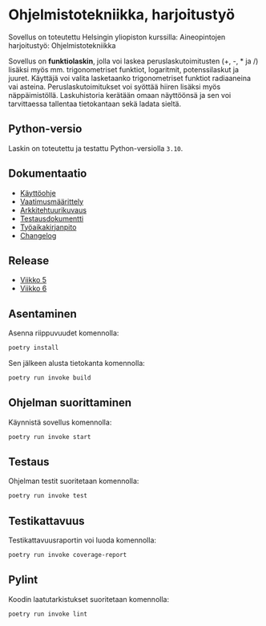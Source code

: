 # Ohjelmistotekniikka, harjoitustyö

Sovellus on toteutettu Helsingin yliopiston kurssilla: Aineopintojen harjoitustyö: Ohjelmistotekniikka 

Sovellus on **funktiolaskin**, jolla voi laskea peruslaskutoimitusten (+, -, * ja /) lisäksi myös mm. trigonometriset funktiot, logaritmit, potenssilaskut ja juuret. Käyttäjä voi valita lasketaanko trigonometriset funktiot radiaaneina vai asteina. Peruslaskutoimitukset voi syöttää hiiren lisäksi myös näppäimistöllä. Laskuhistoria kerätään omaan näyttöönsä ja sen voi tarvittaessa tallentaa tietokantaan sekä ladata sieltä.

## Python-versio

Laskin on toteutettu ja testattu Python-versiolla `3.10`.

## Dokumentaatio
- [Käyttöohje](./dokumentaatio/kayttoohje.md)
- [Vaatimusmäärittely](./dokumentaatio/vaatimusmaarittely.md)
- [Arkkitehtuurikuvaus](./dokumentaatio/arkkitehtuuri.md)
- [Testausdokumentti](./dokumentaatio/testaus.md)
- [Työaikakirjanpito](./dokumentaatio/tuntikirjanpito.md)
- [Changelog](./dokumentaatio/changelog.md)

## Release
- [Viikko 5](https://github.com/Ethervortex/ot-harjoitustyo/releases/tag/viikko5)
- [Viikko 6](https://github.com/Ethervortex/ot-harjoitustyo/releases/tag/viikko6)

## Asentaminen

Asenna riippuvuudet komennolla:

```bash
poetry install
```

Sen jälkeen alusta tietokanta komennolla:

```bash
poetry run invoke build
```

## Ohjelman suorittaminen

Käynnistä sovellus komennolla:

```bash
poetry run invoke start
```

## Testaus

Ohjelman testit suoritetaan komennolla:

```bash
poetry run invoke test
```

## Testikattavuus

Testikattavuusraportin voi luoda komennolla:

```bash
poetry run invoke coverage-report
```

## Pylint

Koodin laatutarkistukset suoritetaan komennolla:

```bash
poetry run invoke lint
```
